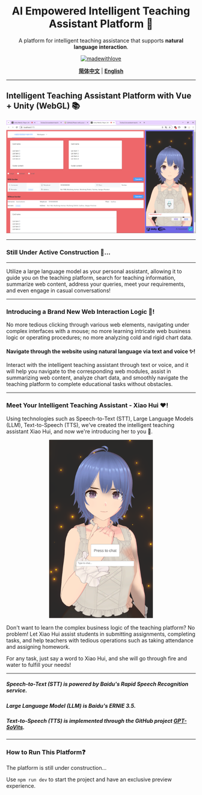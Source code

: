 <div align="center">
<h1> AI Empowered Intelligent Teaching Assistant Platform 💯</h1>

A platform for intelligent teaching assistance that supports **natural language interaction**.

[![madewithlove](https://img.shields.io/badge/made_with-%E2%9D%A4-red?style=for-the-badge&labelColor=orange)](https://github.com/TochusC/ai-assistant-teaching-website)

[**简体中文**](./README.md) | [**English**](./docs/en/README.md)

</div>

---

## Intelligent Teaching Assistant Platform with Vue + Unity (WebGL) 📚
![example.png](..%2F..%2Fexample_image%2Fexample.png)
***
### Still Under Active Construction 🔨...
***

Utilize a large language model as your personal assistant, allowing it to guide you on the teaching platform, search for teaching information, summarize web content, address your queries, meet your requirements, and even engage in casual conversations!

***
### Introducing a Brand New Web Interaction Logic 👾!
No more tedious clicking through various web elements, navigating under complex interfaces with a mouse; no more learning intricate web business logic or operating procedures; no more analyzing cold and rigid chart data.
#### Navigate through the website using natural language via text and voice ✨!
Interact with the intelligent teaching assistant through text or voice, and it will help you navigate to the corresponding web modules, assist in summarizing web content, analyze chart data, and smoothly navigate the teaching platform to complete educational tasks without obstacles.
***
### Meet Your Intelligent Teaching Assistant - Xiao Hui ❤️!

Using technologies such as Speech-to-Text (STT), Large Language Models (LLM), Text-to-Speech (TTS), we've created the intelligent teaching assistant Xiao Hui, and now we're introducing her to you 🥰.

<div align="center">

![example_0.png](..%2F..%2Fexample_image%2Fexample_0.png)

</div>

Don't want to learn the complex business logic of the teaching platform? No problem!
Let Xiao Hui assist students in submitting assignments, completing tasks, and help teachers with tedious operations such as taking attendance and assigning homework.

For any task, just say a word to Xiao Hui, and she will go through fire and water to fulfill your needs!

***
##### Speech-to-Text (STT) is powered by Baidu's Rapid Speech Recognition service.
##### Large Language Model (LLM) is Baidu's ERNIE 3.5.
##### Text-to-Speech (TTS) is implemented through the GitHub project [GPT-SoVits](https://github.com/RVC-Boss/GPT-SoVITS).

***
### How to Run This Platform❓
The platform is still under construction...

Use
`
npm run dev
`
to start the project and have an exclusive preview experience.
